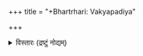 +++
title = "+Bhartrhari: Vakyapadiya"

+++


<details><summary>विस्तारः (द्रष्टुं नोद्यम्)</summary>

Bhartrhari: Vakyapadiya   
1.1-3.7 (sadhanasamuddesa)  
  
Based on the edition by Wilhelm Rau, Wiesbaden 1977  
  
Input by Somadeva Vasudeva 2002  

</details>
